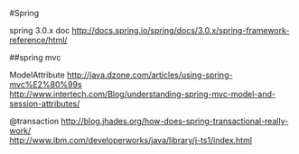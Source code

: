 #Spring

spring 3.0.x doc  http://docs.spring.io/spring/docs/3.0.x/spring-framework-reference/html/


##spring mvc

ModelAttribute  http://java.dzone.com/articles/using-spring-mvc%E2%80%99s<br/>http://www.intertech.com/Blog/understanding-spring-mvc-model-and-session-attributes/


@transaction http://blog.jhades.org/how-does-spring-transactional-really-work/<br/>http://www.ibm.com/developerworks/java/library/j-ts1/index.html
